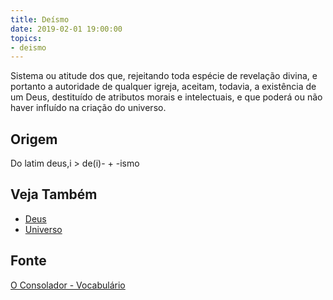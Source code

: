 ```yaml
---
title: Deísmo
date: 2019-02-01 19:00:00
topics:
- deismo
---
```


Sistema ou atitude dos que, rejeitando toda espécie de revelação divina, e
portanto a autoridade de qualquer igreja, aceitam, todavia, a existência de um
Deus, destituído de atributos morais e intelectuais, e que poderá ou não haver
influído na criação do universo.

## Origem
Do latim deus,i > de(i)- + -ismo

## Veja Também
* [Deus](../deus)
* [Universo](../universo)

## Fonte
[O Consolador - Vocabulário](http://www.oconsolador.com.br/linkfixo/vocabulario/principal.html)


